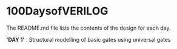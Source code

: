 # 100DaysofVERILOG

The README.md file lists the contents of the design for each day.

**'DAY 1'** : Structural modelling of basic gates using universal gates
